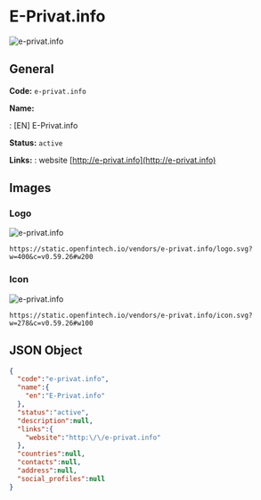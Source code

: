 
# E-Privat.info 
![e-privat.info](https://static.openfintech.io/vendors/e-privat.info/logo.svg?w=400&c=v0.59.26#w200)  

## General 
 
**Code:** `e-privat.info` 
 
**Name:** 
 
:	[EN] E-Privat.info 
 
**Status:** `active` 
 
**Links:** 
: website [http://e-privat.info](http://e-privat.info) 
 

## Images 

### Logo 
 
![e-privat.info](https://static.openfintech.io/vendors/e-privat.info/logo.svg?w=400&c=v0.59.26#w200)  

```
https://static.openfintech.io/vendors/e-privat.info/logo.svg?w=400&c=v0.59.26#w200
```  

### Icon 
 
![e-privat.info](https://static.openfintech.io/vendors/e-privat.info/icon.svg?w=278&c=v0.59.26#w100)  

```
https://static.openfintech.io/vendors/e-privat.info/icon.svg?w=278&c=v0.59.26#w100
```  

## JSON Object 

```json
{
  "code":"e-privat.info",
  "name":{
    "en":"E-Privat.info"
  },
  "status":"active",
  "description":null,
  "links":{
    "website":"http:\/\/e-privat.info"
  },
  "countries":null,
  "contacts":null,
  "address":null,
  "social_profiles":null
}
```  
